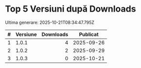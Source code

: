 # Top 5 Versiuni după Downloads

Ultima generare: 2025-10-21T08:34:47.795Z

| # | Versiune | Downloads | Publicat |
| - | - | -: | - |
| 1 | 1.0.1 | 4 | 2025-09-26 |
| 2 | 1.0.2 | 2 | 2025-09-29 |
| 3 | 1.0.3 | 0 | 2025-10-21 |
